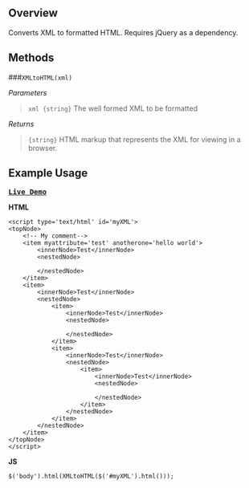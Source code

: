 Overview
---

Converts XML to formatted HTML. Requires jQuery as a dependency. 

Methods
---

###`XMLtoHTML(xml)`

*Parameters*

>`xml {string}` The well formed XML to be formatted

*Returns*

>`{string}` HTML markup that represents the XML for viewing in a browser. 


Example Usage
---

<kbd>**[Live Demo](http://jsfiddle.net/DVaQX/3/)**</kbd>

**HTML**

    <script type='text/html' id='myXML'>
    <topNode>
        <!-- My comment-->
        <item myattribute='test' anotherone='hello world'>
            <innerNode>Test</innerNode>
            <nestedNode>
                
            </nestedNode>
        </item>
        <item>
            <innerNode>Test</innerNode>
            <nestedNode>
                <item>
                    <innerNode>Test</innerNode>
                    <nestedNode>
                        
                    </nestedNode>
                </item>
                <item>
                    <innerNode>Test</innerNode>
                    <nestedNode>
                        <item>
                            <innerNode>Test</innerNode>
                            <nestedNode>
                                
                            </nestedNode>
                        </item>
                    </nestedNode>
                </item>
            </nestedNode>
        </item>
    </topNode>
    </script>

**JS**

    $('body').html(XMLtoHTML($('#myXML').html())); 